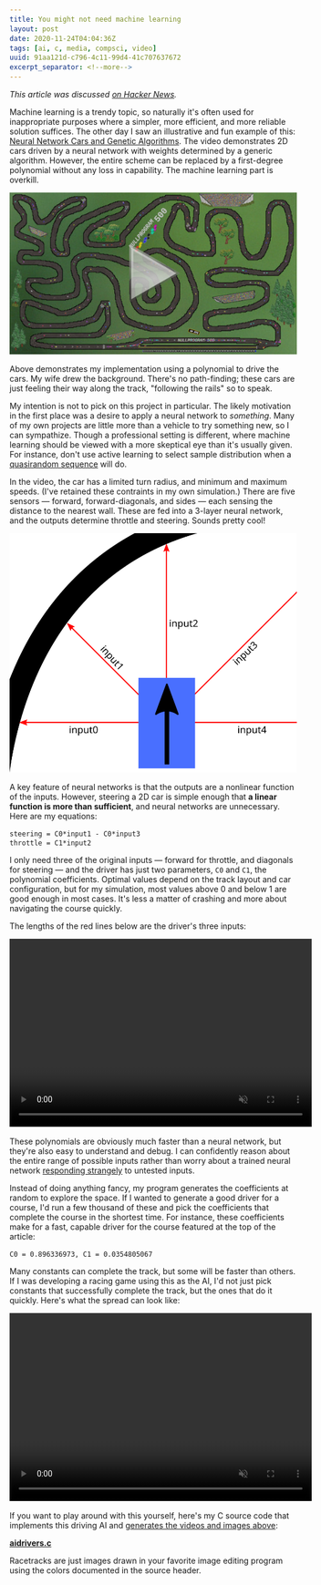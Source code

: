 ```yaml
---
title: You might not need machine learning
layout: post
date: 2020-11-24T04:04:36Z
tags: [ai, c, media, compsci, video]
uuid: 91aa121d-c796-4c11-99d4-41c707637672
excerpt_separator: <!--more-->
---
```


*This article was discussed [on Hacker News][hn].*

Machine learning is a trendy topic, so naturally it's often used for
inappropriate purposes where a simpler, more efficient, and more reliable
solution suffices. The other day I saw an illustrative and fun example of
this: [Neural Network Cars and Genetic Algorithms][orig]. The video
demonstrates 2D cars driven by a neural network with weights determined by
a generic algorithm. However, the entire scheme can be replaced by a
first-degree polynomial without any loss in capability. The machine
learning part is overkill.

[![](/img/screenshot/racetrack.jpg)][racetrack]

<!--more-->

Above demonstrates my implementation using a polynomial to drive the cars.
My wife drew the background. There's no path-finding; these cars are just
feeling their way along the track, "following the rails" so to speak.

My intention is not to pick on this project in particular. The likely
motivation in the first place was a desire to apply a neural network to
*something*. Many of my own projects are little more than a vehicle to try
something new, so I can sympathize. Though a professional setting is
different, where machine learning should be viewed with a more skeptical
eye than it's usually given. For instance, don't use active learning to
select sample distribution when a [quasirandom sequence][qr] will do.

In the video, the car has a limited turn radius, and minimum and maximum
speeds. (I've retained these contraints in my own simulation.) There are
five sensors — forward, forward-diagonals, and sides — each sensing the
distance to the nearest wall. These are fed into a 3-layer neural network,
and the outputs determine throttle and steering. Sounds pretty cool!

![](/img/diagram/racecar.svg)

A key feature of neural networks is that the outputs are a nonlinear
function of the inputs. However, steering a 2D car is simple enough that
**a linear function is more than sufficient**, and neural networks are
unnecessary. Here are my equations:

    steering = C0*input1 - C0*input3
    throttle = C1*input2

I only need three of the original inputs — forward for throttle, and
diagonals for steering — and the driver has just two parameters, `C0` and
`C1`, the polynomial coefficients. Optimal values depend on the track
layout and car configuration, but for my simulation, most values above 0
and below 1 are good enough in most cases. It's less a matter of crashing
and more about navigating the course quickly.

The lengths of the red lines below are the driver's three inputs:

<video src="/vid/racecar.mp4" width="530" height="330"
       loop muted autoplay controls>
</video>

These polynomials are obviously much faster than a neural network, but
they're also easy to understand and debug. I can confidently reason about
the entire range of possible inputs rather than worry about a trained
neural network [responding strangely][troj] to untested inputs.

Instead of doing anything fancy, my program generates the coefficients at
random to explore the space. If I wanted to generate a good driver for a
course, I'd run a few thousand of these and pick the coefficients that
complete the course in the shortest time. For instance, these coefficients
make for a fast, capable driver for the course featured at the top of the
article:

    C0 = 0.896336973, C1 = 0.0354805067

Many constants can complete the track, but some will be faster than
others. If I was developing a racing game using this as the AI, I'd not
just pick constants that successfully complete the track, but the ones
that do it quickly. Here's what the spread can look like:

<video src="/vid/racecars.mp4" width="530" height="330"
       loop muted autoplay controls>
</video>

If you want to play around with this yourself, here's my C source code
that implements this driving AI and [generates the videos and images
above][mm]:

**[aidrivers.c][gist]**

Racetracks are just images drawn in your favorite image editing program
using the colors documented in the source header.


[gist]: https://gist.github.com/skeeto/da7b2ac95730aa767c8faf8ec309815c
[hn]: https://news.ycombinator.com/item?id=25196574
[mm]: /blog/2017/11/03/
[orig]: https://www.youtube.com/watch?v=-sg-GgoFCP0
[qr]: http://extremelearning.com.au/unreasonable-effectiveness-of-quasirandom-sequences/
[racetrack]: https://nullprogram.com/video/?v=racetrack
[troj]: https://arxiv.org/abs/1903.06638
